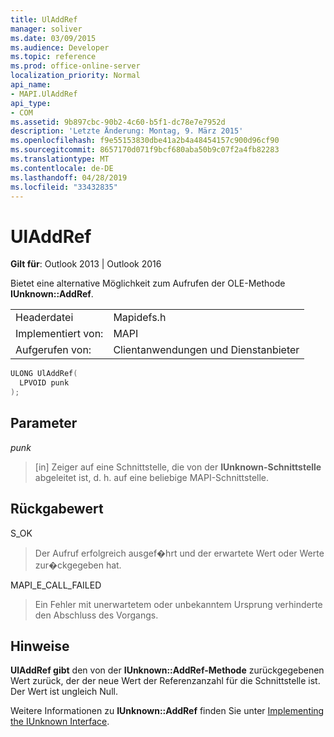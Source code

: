 ```yaml
---
title: UlAddRef
manager: soliver
ms.date: 03/09/2015
ms.audience: Developer
ms.topic: reference
ms.prod: office-online-server
localization_priority: Normal
api_name:
- MAPI.UlAddRef
api_type:
- COM
ms.assetid: 9b897cbc-90b2-4c60-b5f1-dc78e7e7952d
description: 'Letzte Änderung: Montag, 9. März 2015'
ms.openlocfilehash: f9e55153830dbe41a2b4a48454157c900d96cf90
ms.sourcegitcommit: 8657170d071f9bcf680aba50b9c07f2a4fb82283
ms.translationtype: MT
ms.contentlocale: de-DE
ms.lasthandoff: 04/28/2019
ms.locfileid: "33432835"
---
```

# <a name="uladdref"></a>UlAddRef

  
  
**Gilt für**: Outlook 2013 | Outlook 2016 
  
Bietet eine alternative Möglichkeit zum Aufrufen der OLE-Methode **IUnknown::AddRef**. 
  
|||
|:-----|:-----|
|Headerdatei  <br/> |Mapidefs.h  <br/> |
|Implementiert von:  <br/> |MAPI  <br/> |
|Aufgerufen von:  <br/> |Clientanwendungen und Dienstanbieter  <br/> |
   
```cpp
ULONG UlAddRef(
  LPVOID punk
);
```

## <a name="parameters"></a>Parameter

 _punk_
  
> [in] Zeiger auf eine Schnittstelle, die von der **IUnknown-Schnittstelle** abgeleitet ist, d. h. auf eine beliebige MAPI-Schnittstelle. 
    
## <a name="return-value"></a>Rückgabewert

S_OK 
  
> Der Aufruf erfolgreich ausgef�hrt und der erwartete Wert oder Werte zur�ckgegeben hat. 
    
MAPI_E_CALL_FAILED 
  
> Ein Fehler mit unerwartetem oder unbekanntem Ursprung verhinderte den Abschluss des Vorgangs.
    
## <a name="remarks"></a>Hinweise

 **UlAddRef gibt** den von der **IUnknown::AddRef-Methode** zurückgegebenen Wert zurück, der der neue Wert der Referenzanzahl für die Schnittstelle ist. Der Wert ist ungleich Null. 
  
Weitere Informationen zu **IUnknown::AddRef** finden Sie unter [Implementing the IUnknown Interface](implementing-the-iunknown-interface.md). 
  

